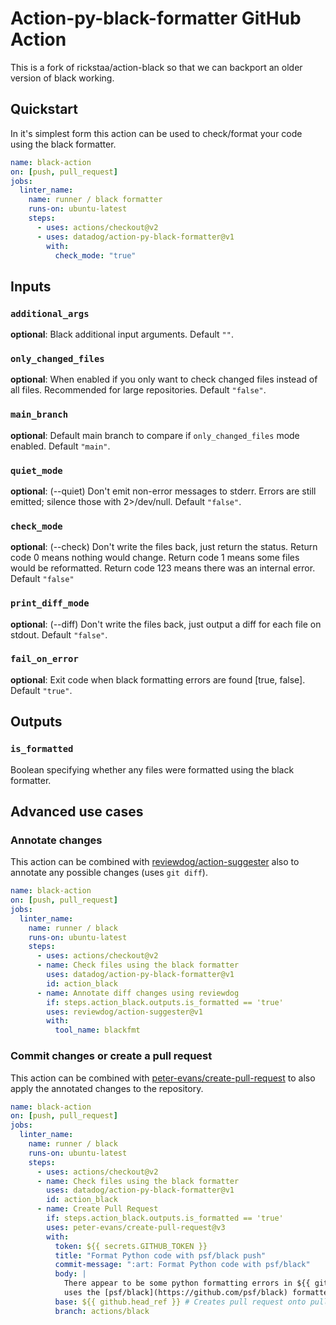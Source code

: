 # Action-py-black-formatter GitHub Action

This is a fork of rickstaa/action-black so that we can backport an older version of black working. 

## Quickstart

In it's simplest form this action can be used to check/format your code using the black formatter.

```yaml
name: black-action
on: [push, pull_request]
jobs:
  linter_name:
    name: runner / black formatter
    runs-on: ubuntu-latest
    steps:
      - uses: actions/checkout@v2
      - uses: datadog/action-py-black-formatter@v1
        with:
          check_mode: "true"
```

## Inputs

### `additional_args`

**optional**: Black additional input arguments. Default `""`.

### `only_changed_files`

**optional**: When enabled if you only want to check changed files instead of all files. Recommended for large repositories. Default `"false"`.

### `main_branch`

**optional**: Default main branch to compare if `only_changed_files` mode enabled. Default `"main"`.

### `quiet_mode`

**optional**: (--quiet) Don't emit non-error messages to stderr. Errors are still emitted; silence those with 2>/dev/null. Default `"false"`.

### `check_mode`

**optional**: (--check) Don't write the files back, just return the status. Return code 0 means nothing  would change. Return code 1 means some files would be reformatted. Return code 123 means there was an internal error. Default `"false"`

### `print_diff_mode`

**optional**: (--diff) Don't write the files back, just output a diff for each file on stdout. Default `"false"`.

### `fail_on_error`

**optional**: Exit code when black formatting errors are found \[true, false]. Default `"true"`.

## Outputs

### `is_formatted`

Boolean specifying whether any files were formatted using the black formatter.

## Advanced use cases

### Annotate changes

This action can be combined with [reviewdog/action-suggester](https://github.com/reviewdog/action-suggester) also to annotate any possible changes (uses `git diff`).

```yaml
name: black-action
on: [push, pull_request]
jobs:
  linter_name:
    name: runner / black
    runs-on: ubuntu-latest
    steps:
      - uses: actions/checkout@v2
      - name: Check files using the black formatter
        uses: datadog/action-py-black-formatter@v1
        id: action_black
      - name: Annotate diff changes using reviewdog
        if: steps.action_black.outputs.is_formatted == 'true'
        uses: reviewdog/action-suggester@v1
        with:
          tool_name: blackfmt
```

### Commit changes or create a pull request

This action can be combined with [peter-evans/create-pull-request](https://github.com/peter-evans/create-pull-request) to also apply the annotated changes to the repository.

```yaml
name: black-action
on: [push, pull_request]
jobs:
  linter_name:
    name: runner / black
    runs-on: ubuntu-latest
    steps:
      - uses: actions/checkout@v2
      - name: Check files using the black formatter
        uses: datadog/action-py-black-formatter@v1
        id: action_black
      - name: Create Pull Request
        if: steps.action_black.outputs.is_formatted == 'true'
        uses: peter-evans/create-pull-request@v3
        with:
          token: ${{ secrets.GITHUB_TOKEN }}
          title: "Format Python code with psf/black push"
          commit-message: ":art: Format Python code with psf/black"
          body: |
            There appear to be some python formatting errors in ${{ github.sha }}. This pull request
            uses the [psf/black](https://github.com/psf/black) formatter to fix these issues.
          base: ${{ github.head_ref }} # Creates pull request onto pull request or commit branch
          branch: actions/black
```

